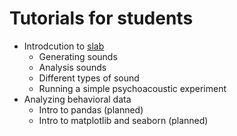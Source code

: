 # Tutorials for students 

* Introdcution to [slab](https://github.com/DrMarc/slab)
   * Generating sounds
   * Analysis sounds
   * Different types of sound
   * Running a simple psychoacoustic experiment
* Analyzing behavioral data
   * Intro to pandas (planned)
   * Intro to matplotlib and seaborn (planned)
